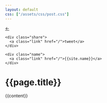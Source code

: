```yaml
---
layout: default
css: ["/assets/css/post.css"]
---
```


<div class="header">
  <div class="nav">
    <div class="index">
      <a class="link" href="/">&larr;</a>
    </div>

    <div class="share">
      <a class="link" href="/">tweet</a>
    </div>

    <div class="name">
      <a class="link" href="/">{{site.name}}</a>
    </div>
  </div>
</div>

<div class="content">
  <h1>{{page.title}}</h1>

  {{content}}
</div>



